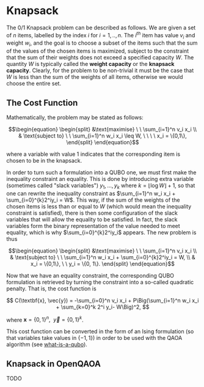 # Knapsack

The 0/1 Knapsack problem can be described as follows. We are given a set of $n$ items, labelled by the index $i$ for $i = 1,..,n$. The $i^{th}$ item has value $v_i$ and weight $w_i$, and the goal is to choose a subset of the items such that the sum of the values of the chosen items is maximized, subject to the constraint that the sum of their weights does not exceed a specified capacity $W$. The quantity $W$ is typically called the **weight capacity** or the **knapsack capacity**. Clearly, for the problem to be non-trivial it must be the case that $W$ is less than the sum of the weights of all items, otherwise we would choose the entire set.

## The Cost Function

Mathematically, the problem may be stated as follows:

$$\begin{equation}
    \begin{split}
    &\text{maximise} \ \ \sum_{i=1}^n v_i x_i \\ 
    & \text{subject to} \ \ \sum_{i=1}^n w_i x_i \leq W, \ \ \ \ x_i = \{0,1\},
    \end{split}
\end{equation}$$

where a variable with value 1 indicates that the corresponding item is chosen to be in the knapsack.

In order to turn such a formulation into a QUBO one, we must first make the inequality constraint an equality. This is done by introducing extra variable (sometimes called "slack variables") $y_1, \dots, y_k$ where $k=\lfloor\log W\rfloor +1$, so that one can rewrite the inequality constraint as $\sum_{i=1}^n w_i x_i + \sum_{i=0}^{k}2^iy_i = W$. This way, if the sum of the weights of the chosen items is less than or equal to $W$ (which would mean the inequality constraint is satisfied), there is then some configuration of the slack variables that will allow the equality to be satisfied. In fact, the slack variables form the binary representation of the value needed to meet equality, which is why $\sum_{i=0}^{k}2^iy_i$ appears. The new problem is thus

$$\begin{equation}
    \begin{split}
    &\text{maximise} \ \ \sum_{i=1}^n v_i x_i \\ 
    & \text{subject to} \ \ \sum_{i=1}^n w_i x_i + \sum_{i=0}^{k}2^iy_i = W, \\ 
    & x_i = \{0,1\}, \ \ y_i = \{0, 1\}.
    \end{split}
\end{equation}$$

Now that we have an equality constraint, the corresponding QUBO formulation is retrieved by turning the constraint into a so-called quadratic penalty. That is, the cost function is

$$
C(\textbf{x}, \vec{y}) = -\sum_{i=0}^n v_i x_i + P\Big(\sum_{i=1}^n w_i x_i + \sum_{k=0}^k 2^i y_i- W\Big)^2,
$$

where $\textbf{x} = \{0,1\}^n, \ \ \vec{y} = \{0, 1\}^k$. 

This cost function can be converted in the form of an Ising formulation (so that variables take values in $\{-1, 1\}$) in order to be used with the QAOA algorithm (see [what-is-a-qubo](/problems/what-is-a-qubo)).

## Knapsack in OpenQAOA

TODO